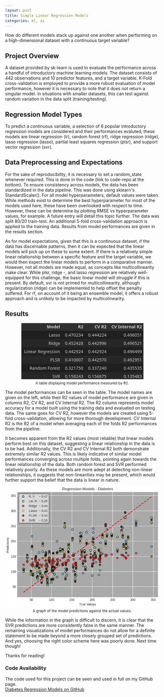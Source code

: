 ```yaml
---
layout: post
title: Simple Linear Regression Models
categories: ml, ai
---
```


How do different models stack up against one another when performing on a high-dimensional dataset with a continuous target variable?

<h2> Project Overview </h2>
A dataset provided by sk-learn is used to evaluate the performance across a handful of introductory machine learning models. The dataset consists of 442 observations and 10 predictor features, and a target variable. K-Fold cross-validation is employed to provide a more robust evaluation of model performance, however it is necessary to note that it does not return a singular model. In situations with smaller datasets, this can test against random variation in the data split (training/testing).

<h2> Regression Model Types </h2>

To predict a continuous variable, a selection of 6 popular introductory regression models are considered and their performances evaluted; these models are linear regression (lr), random forest (rf), ridge regression (ridge), lasso regression (lasso), partial least squares regression (plsr), and support vector regression (svr).

<h2> Data Preprocessing and Expectations </h2>

For the sake of reproducibility, it is necessary to set a random_state whenever required. This is done in the code (link to code-repo at the bottom). To ensure consistency across models, the data has been standardized in the data pipeline. This was done using sklearn's StandardScaler(). For all model hyperparameters, default values were taken. While methods exist to determine the best hyperparameter for most of the models used here, these have been overlooked with respect to time. However, these can be determine by plotting RMSE vs hyperparameter values, for example. A future entry will detail this topic further. The data was split 80/20 train-test. An additional 5-fold cross-validation approach is applied to the training data. Results from model performances are given in the results section.

As for model expectations, given that this is a continuous dataset, if the data has discernable patterns, then it can be expected that the linear models will pick up on these to some extent. If there is a relatively simple linear relationship between a specific feature and the target variable, we would then expect the linear models to perform in a comparative manner. However, not all models are made equal, as concepts like multicollinearity make clear. While plsr, ridge -, and lasso regression are relatively well-equipped for this challenge, the basic linear model will struggle if this is present. By default, svr is not primed for multicollinearity, although regularization (ridge) can be implemented to help offset the penalty suffered. For rf, on account of it being an ensemble model, it offers a robust approach and is unlikely to be impacted by multicolinearity.

<h2> Results </h2>

<p align="center">
  <img src="/assets/blog_posts/aug24_diabetes/r2_table.png" alt="Diabetes Model Performances">
  <br>
  <small>A table displaying model performance measured by R2.</small>
</p>

The model performances can be seen in the table. The model names are given on the left, while their R2 values of model performance are given in columns R2, CV R2, and CV Internal R2. The R2 column represents model accuracy for a model built using the training data and evaluated on testing data. The same goes for CV R2, however the models are created using 5-fold cross-validation, allowing for more thorough development. CV Internal R2 is the R2 of a model when averaging each of the folds R2 performances from the pipeline.

It becomes apparent from the R2 values (most reliable) that linear models perform best on this dataset, suggesting a linear relationship in the data is to be had. Additionally, the CV R2 and CV Internal R2 both demonstrate extremely similar R2 values. This is likely indicative of similar model performances converging across multiple folds, pointing again towards the linear relationship of the data. Both random forest and SVR performed relatively poorly. As these models are more adept at detecting non-linear relationships, it suggests that non-linearities may be present, which would further support the belief that the data is linear in nature.

<p align="center">
  <img src="/assets/blog_posts/aug24_diabetes/diabetes_model_graph.png" alt="Diabetes Graph">
  <br>
  <small>A graph of the model predictions against the actual values.</small>
</p>


While the information in the graph is difficult to discern, it is clear that the SVR predictions are more consistently false in the same manner. The remaining visualizations of model performances do not allow for a definite statement to be made beyond a more closely grouped set of predictions. And yes, choosing the right color scheme here was poorly done. Next time though!

Thanks for reading!

<h3> Code Availability </h3>

The code used for this project can be seen and used in full on my GitHub page.
<br>
[Diabetes Regression Models on GitHub](https://github.com/maxsivertsen/diabetes_regression_models/tree/main)